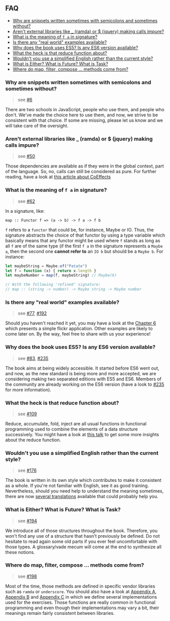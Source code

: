 ## FAQ

- [Why are snippets written sometimes with semicolons and sometimes
  without?](#why-are-snippets-written-sometimes-with-semicolons-and-sometimes-without)
- [Aren't external libraries like _ (ramda) or $ (jquery) making calls impure?](#arent-external-libraries-like-_-ramda-or--jquery-making-calls-impure)
- [What is the meaning of `f a` in signature?](#what-is-the-meaning-of-f-a-in-signature)
- [Is there any "real world" examples available?](#is-there-any-real-world-examples-available)
- [Why does the book uses ES5? Is any ES6 version available?](#why-does-the-book-uses-es5-is-any-es6-version-available)
- [What the heck is that reduce function about?](#what-the-heck-is-that-reduce-function-about)
- [Wouldn't you use a simplified English rather than the current style?](#wouldnt-you-use-a-simplified-english-rather-than-the-current-style)
- [What is Either? What is Future? What is Task?](#what-is-either-what-is-future-what-is-task)
- [Where do map, filter, compose ... methods come from?](#where-do-map-filter-compose--methods-come-from)

### Why are snippets written sometimes with semicolons and sometimes without?

> see [#6]

There are two schools in JavaScript, people who use them, and people who don't.  We've made the
choice here to use them, and now, we strive to be consistent with that choice. If some are
missing, please let us know and we will take care of the oversight.

### Aren't external libraries like _ (ramda) or $ (jquery) making calls impure?

> see [#50]

Those dependencies are available as if they were in the global context, part of the language.
So, no, calls can still be considered as pure.
For further reading, have a look at [this article about
CoEffects](http://tomasp.net/blog/2014/why-coeffects-matter/)

### What is the meaning of `f a` in signature?

> see [#62]

In a signature, like:

`map :: Functor f => (a -> b) -> f a -> f b`

`f` refers to a `functor` that could be, for instance, Maybe or IO. Thus, the signature abstracts
the choice of that functor by using a type variable which basically means that any functor
might be used where `f` stands as long as all `f` are of the same type (if the first `f a` in
the signature represents a `Maybe a`, then the second one **cannot refer to** an `IO b` but
should be a `Maybe b`. For instance:

```javascript
let maybeString = Maybe.of("Patate")
let f = function (x) { return x.length }
let maybeNumber = map(f, maybeString) // Maybe(6)

// With the following 'refined' signature:
// map :: (string -> number) -> Maybe string -> Maybe number
```

### Is there any "real world" examples available?

> see [#77], [#192]

Should you haven't reached it yet, you may have a look at the [Chapter
6](https://github.com/MostlyAdequate/mostly-adequate-guide/blob/master/ch06-ru.md) which presents a
simple flickr application.
Other examples are likely to come later on. By the way, feel free to share with us your
experience!

### Why does the book uses ES5? Is any ES6 version available?

> see [#83], [#235]

The book aims at being widely accessible. It started before ES6 went out, and now, as the new
standard is being more and more accepted, we are considering making two separated editions with
ES5 and ES6. Members of the community are already working on the ES6 version (have a look to
[#235] for more information).

### What the heck is that reduce function about?

> see [#109]

Reduce, accumulate, fold, inject are all usual functions in functional programming used to
combine the elements of a data structure successively. You might have a look at [this
talk](https://www.youtube.com/watch?v=JZSoPZUoR58&ab_channel=NewCircleTraining) to get some
more insights about the reduce function.

### Wouldn't you use a simplified English rather than the current style?

> see [#176]

The book is written in its own style which contributes to make it consistent as a whole. If
you're not familiar with English, see it as good training. Nevertheless, should you need help
to understand the meaning sometimes, there are now [several
translations](https://github.com/MostlyAdequate/mostly-adequate-guide/blob/master/TRANSLATIONS-ru.md)
available that could probably help you.

### What is Either? What is Future? What is Task?

> see [#194]

We introduce all of those structures throughout the book. Therefore, you won't find any use of a
structure that hasn't previously be defined. Do not hesitate to read again some old parts if
you ever feel uncomfortable with those types.
A glossary/vade mecum will come at the end to synthesize all these notions.

### Where do map, filter, compose ... methods come from?

> see [#198]

Most of the time, those methods are defined in specific vendor libraries such as `ramda` or
`underscore`. You should also have a look at [Appendix A](./appendix_a-ru.md), 
[Appendix B](./appendix_b-ru.md) and [Appendix C](./appendix_c-ru.md) in which we define
several implementations used for the exercises. Those functions are really
common in functional programming and even though their implementations may vary a bit, their
meanings remain fairly consistent between libraries.


[#6]: https://github.com/MostlyAdequate/mostly-adequate-guide/issues/6
[#50]: https://github.com/MostlyAdequate/mostly-adequate-guide/issues/50
[#62]: https://github.com/MostlyAdequate/mostly-adequate-guide/issues/62
[#77]: https://github.com/MostlyAdequate/mostly-adequate-guide/issues/77
[#83]: https://github.com/MostlyAdequate/mostly-adequate-guide/issues/83
[#109]: https://github.com/MostlyAdequate/mostly-adequate-guide/issues/109
[#176]: https://github.com/MostlyAdequate/mostly-adequate-guide/issues/176
[#192]: https://github.com/MostlyAdequate/mostly-adequate-guide/issues/192
[#194]: https://github.com/MostlyAdequate/mostly-adequate-guide/issues/194
[#198]: https://github.com/MostlyAdequate/mostly-adequate-guide/issues/198
[#235]: https://github.com/MostlyAdequate/mostly-adequate-guide/pull/235
